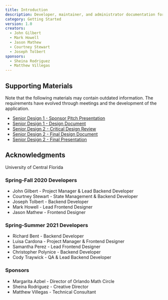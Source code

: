 ```yaml
---
title: Introduction
description: Developer, maintainer, and administrator documentation for the Orlando Math Circle event calendar application.
category: Getting Started
version: 1.0
creators:
  - John Gilbert
  - Mark Howell
  - Jason Mathew
  - Courtney Stewart
  - Joseph Tolbert
sponsors:
  - Sheina Rodriguez
  - Matthew Villegas
---
```


## Supporting Materials

Note that the following materials may contain outdated information. The requirements have evolved through meetings and the development of the application.

- <a href="downloads/Orlando Math Circle Pitch.pdf">Senior Design 1 - Sponsor Pitch Presentation</a>
- <a href="downloads/SD1 Final Design Document.pdf">Senior Design 1 - Design Document</a>
- <a href="downloads/CDR Presentation.pdf">Senior Design 2 - Critical Design Review</a>
- <a href="downloads/SD2 Final Design Document.pdf">Senior Design 2 - Final Design Document</a>
- <a href="downloads/Final Presentation.pdf">Senior Design 2 - Final Presentation</a>

## Acknowledgments

University of Central Florida

### Spring-Fall 2020 Developers

- <badge style="margin: 0">John Gilbert</badge> - Project Manager & Lead Backend Developer
- <badge style="margin: 0">Courtney Stewart</badge> - State Management & Backend Developer
- <badge style="margin: 0">Joseph Tolbert</badge> - Backend Developer
- <badge style="margin: 0">Mark Howell</badge> - Lead Frontend Designer
- <badge style="margin: 0">Jason Mathew</badge> - Frontend Designer


### Spring-Summer 2021 Developers

- <badge style="margin: 0">Richard Bent</badge> - Backend Developer
- <badge style="margin: 0">Luisa Cardona</badge> - Project Manager & Frontend Designer
- <badge style="margin: 0">Samantha Perez</badge> - Lead Frontend Designer
- <badge style="margin: 0">Christopher Polynice</badge> - Backend Developer
- <badge style="margin: 0">Cody Traywick</badge> - QA & Lead Backend Developer


### Sponsors

- <badge style="margin: 0">Margarita Azbel</badge> - Director of Orlando Math Circle
- <badge style="margin: 0">Sheina Rodriguez</badge> - Creative Director
- <badge style="margin: 0">Matthew Villegas</badge> - Technical Consultant
